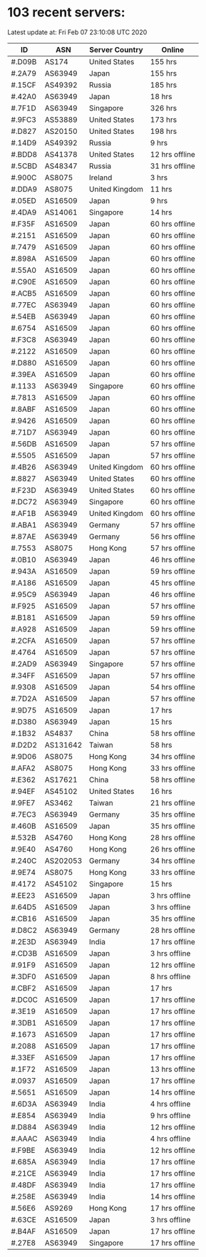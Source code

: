 # 103 recent servers:

Latest update at: Fri Feb 07 23:10:08 UTC 2020

| ID | ASN | Server Country | Online |
| -- | --- | -------------- | ------ |
| #.D09B | AS174 | United States | 155 hrs |
| #.2A79 | AS63949 | Japan | 155 hrs |
| #.15CF | AS49392 | Russia | 185 hrs |
| #.42A0 | AS63949 | Japan | 18 hrs |
| #.7F1D | AS63949 | Singapore | 326 hrs |
| #.9FC3 | AS53889 | United States | 173 hrs |
| #.D827 | AS20150 | United States | 198 hrs |
| #.14D9 | AS49392 | Russia | 9 hrs |
| #.BDD8 | AS41378 | United States | 12 hrs offline |
| #.5CBD | AS48347 | Russia | 31 hrs offline |
| #.900C | AS8075 | Ireland | 3 hrs |
| #.DDA9 | AS8075 | United Kingdom | 11 hrs |
| #.05ED | AS16509 | Japan | 9 hrs |
| #.4DA9 | AS14061 | Singapore | 14 hrs |
| #.F35F | AS16509 | Japan | 60 hrs offline |
| #.2151 | AS16509 | Japan | 60 hrs offline |
| #.7479 | AS16509 | Japan | 60 hrs offline |
| #.898A | AS16509 | Japan | 60 hrs offline |
| #.55A0 | AS16509 | Japan | 60 hrs offline |
| #.C90E | AS16509 | Japan | 60 hrs offline |
| #.ACB5 | AS16509 | Japan | 60 hrs offline |
| #.77EC | AS63949 | Japan | 60 hrs offline |
| #.54EB | AS63949 | Japan | 60 hrs offline |
| #.6754 | AS16509 | Japan | 60 hrs offline |
| #.F3C8 | AS63949 | Japan | 60 hrs offline |
| #.2122 | AS16509 | Japan | 60 hrs offline |
| #.D880 | AS16509 | Japan | 60 hrs offline |
| #.39EA | AS16509 | Japan | 60 hrs offline |
| #.1133 | AS63949 | Singapore | 60 hrs offline |
| #.7813 | AS16509 | Japan | 60 hrs offline |
| #.8ABF | AS16509 | Japan | 60 hrs offline |
| #.9426 | AS16509 | Japan | 60 hrs offline |
| #.71D7 | AS63949 | Japan | 60 hrs offline |
| #.56DB | AS16509 | Japan | 57 hrs offline |
| #.5505 | AS16509 | Japan | 57 hrs offline |
| #.4B26 | AS63949 | United Kingdom | 60 hrs offline |
| #.8827 | AS63949 | United States | 60 hrs offline |
| #.F23D | AS63949 | United States | 60 hrs offline |
| #.DC72 | AS63949 | Singapore | 60 hrs offline |
| #.AF1B | AS63949 | United Kingdom | 60 hrs offline |
| #.ABA1 | AS63949 | Germany | 57 hrs offline |
| #.87AE | AS63949 | Germany | 56 hrs offline |
| #.7553 | AS8075 | Hong Kong | 57 hrs offline |
| #.0B10 | AS63949 | Japan | 46 hrs offline |
| #.943A | AS16509 | Japan | 59 hrs offline |
| #.A186 | AS16509 | Japan | 45 hrs offline |
| #.95C9 | AS63949 | Japan | 46 hrs offline |
| #.F925 | AS16509 | Japan | 57 hrs offline |
| #.B181 | AS16509 | Japan | 59 hrs offline |
| #.A928 | AS16509 | Japan | 59 hrs offline |
| #.2CFA | AS16509 | Japan | 57 hrs offline |
| #.4764 | AS16509 | Japan | 57 hrs offline |
| #.2AD9 | AS63949 | Singapore | 57 hrs offline |
| #.34FF | AS16509 | Japan | 57 hrs offline |
| #.9308 | AS16509 | Japan | 54 hrs offline |
| #.7D2A | AS16509 | Japan | 57 hrs offline |
| #.9D75 | AS16509 | Japan | 17 hrs |
| #.D380 | AS63949 | Japan | 15 hrs |
| #.1B32 | AS4837 | China | 58 hrs offline |
| #.D2D2 | AS131642 | Taiwan | 58 hrs |
| #.9D06 | AS8075 | Hong Kong | 34 hrs offline |
| #.AFA2 | AS8075 | Hong Kong | 33 hrs offline |
| #.E362 | AS17621 | China | 58 hrs offline |
| #.94EF | AS45102 | United States | 16 hrs |
| #.9FE7 | AS3462 | Taiwan | 21 hrs offline |
| #.7EC3 | AS63949 | Germany | 35 hrs offline |
| #.460B | AS16509 | Japan | 35 hrs offline |
| #.532B | AS4760 | Hong Kong | 28 hrs offline |
| #.9E40 | AS4760 | Hong Kong | 26 hrs offline |
| #.240C | AS202053 | Germany | 34 hrs offline |
| #.9E74 | AS8075 | Hong Kong | 33 hrs offline |
| #.4172 | AS45102 | Singapore | 15 hrs |
| #.EE23 | AS16509 | Japan | 3 hrs offline |
| #.64D5 | AS16509 | Japan | 3 hrs offline |
| #.CB16 | AS16509 | Japan | 35 hrs offline |
| #.D8C2 | AS63949 | Germany | 28 hrs offline |
| #.2E3D | AS63949 | India | 17 hrs offline |
| #.CD3B | AS16509 | Japan | 3 hrs offline |
| #.91F9 | AS16509 | Japan | 12 hrs offline |
| #.3DF0 | AS16509 | Japan | 8 hrs offline |
| #.CBF2 | AS16509 | Japan | 17 hrs |
| #.DC0C | AS16509 | Japan | 17 hrs offline |
| #.3E19 | AS16509 | Japan | 17 hrs offline |
| #.3DB1 | AS16509 | Japan | 17 hrs offline |
| #.1673 | AS16509 | Japan | 17 hrs offline |
| #.2088 | AS16509 | Japan | 17 hrs offline |
| #.33EF | AS16509 | Japan | 17 hrs offline |
| #.1F72 | AS16509 | Japan | 13 hrs offline |
| #.0937 | AS16509 | Japan | 17 hrs offline |
| #.5651 | AS16509 | Japan | 14 hrs offline |
| #.6D3A | AS63949 | India | 4 hrs offline |
| #.E854 | AS63949 | India | 9 hrs offline |
| #.D884 | AS63949 | India | 12 hrs offline |
| #.AAAC | AS63949 | India | 4 hrs offline |
| #.F9BE | AS63949 | India | 12 hrs offline |
| #.685A | AS63949 | India | 17 hrs offline |
| #.21CE | AS63949 | India | 17 hrs offline |
| #.48DF | AS63949 | India | 17 hrs offline |
| #.258E | AS63949 | India | 14 hrs offline |
| #.56E6 | AS9269 | Hong Kong | 17 hrs offline |
| #.63CE | AS16509 | Japan | 3 hrs offline |
| #.B4AF | AS16509 | Japan | 17 hrs offline |
| #.27E8 | AS63949 | Singapore | 17 hrs offline |

